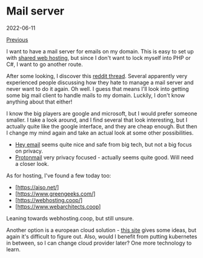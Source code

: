 # Mail server

2022-06-11

[Previous](./hosting-problems.md)

I want to have a mail server for emails on my domain. This is easy to set up
with
[shared web hosting](https://en.wikipedia.org/wiki/Shared_web_hosting_service),
but since I don't want to lock myself into PHP or C#, I want to go another
route.

After some looking, I discover this
[reddit thread](https://www.reddit.com/r/docker/comments/avf4tl/container_for_email_server/?utm_source=share&utm_medium=web2x&context=3).
Several apparently very experienced people discussing how they hate to manage a
mail server and never want to do it again. Oh well. I guess that means I'll look
into getting some big mail client to handle mails to my domain. Luckily, I don't
know anything about that either!

I know the big players are google and microsoft, but I would prefer someone
smaller. I take a look around, and I find several that look interesting, but I
actually quite like the google interface, and they are cheap enough. But then I
change my mind again and take an actual look at some other possibilities.

- [Hey email](https://www.hey.com/) seems quite nice and safe from big tech, but
  not a big focus on privacy.
- [Protonmail](https://proton.me/) very privacy focused - actually seems quite
  good. Will need a closer look.

As for hosting, I've found a few today too:

- [https://aiso.net/]
- [https://www.greengeeks.com/]
- [https://webhosting.coop/]
- [https://www.webarchitects.coop]

Leaning towards webhosting.coop, but still unsure.

Another option is a european cloud solution -
[this site](https://dataethics.eu/da/guide-to-european-cloud-solutions/) gives
some ideas, but again it's difficult to figure out. Also, would I benefit from
putting kubernetes in between, so I can change cloud provider later? One more
technology to learn.

